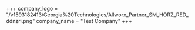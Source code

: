 +++
company_logo = "/v1593182413/Georgia%20Technologies/Allworx_Partner_SM_HORZ_RED_ddnzri.png"
company_name = "Test Company"
+++